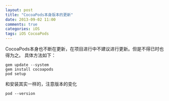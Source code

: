 ```yaml
---
layout: post
title: "CocoaPods本身版本的更新"
date: 2013-09-02 11:00
comments: true
categories: iOS
tags: iOS CocoaPods
---
```


CocoaPods本身也不断在更新，在项目进行中不建议进行更新。但是不得已时也得为之。
具体方法如下：

```
gem update --system
gem install cocoapods
pod setup
```

和安装其实一样的，注意版本的变化

```
pod --version
```